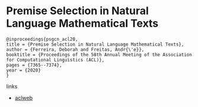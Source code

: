 # Premise Selection in Natural Language Mathematical Texts

```
@inproceedings{psgcn_acl20,
title = {Premise Selection in Natural Language Mathematical Texts},
author = {Ferreira, Deborah and Freitas, Andr{\'e}},
booktitle = {Proceedings of the 58th Annual Meeting of the Association for Computational Linguistics (ACL)},
pages = {7365--7374},
year = {2020}
}
```

links
- [aclweb](https://www.aclweb.org/anthology/2020.acl-main.657/)
